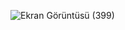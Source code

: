 ![Ekran Görüntüsü (399)](https://github.com/user-attachments/assets/626dd426-54d9-4d8f-aa6c-2acedf1a0287)
